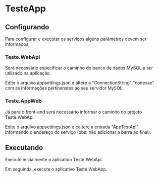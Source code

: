 # TesteApp

## Configurando
Para configurar e executar os serviços alguns parâmetros devem ser informados.
### Teste.WebApi
Será necessário especificar o caminho do banco de dados MySQL a ser utilizado na aplicação.

Edite o arquivo appsettings.json e altere a "ConnectionString" "conexao" com as informações pertinenstes ao seu servidor MySQL.

### Teste.AppWeb
Já para o front-end será necessário informar o caminho do projeto Teste.WebApi.

Edite o arquivo appsettings.json e ealtere a entrada "AppTestApi" informando o endereço do serviço (obs: não adicionar a barra ao final).

## Executando
Execute inicialmente o aplication Teste.WebApi.

Em seguinda, execute o aplicativo Teste.WebApp.
